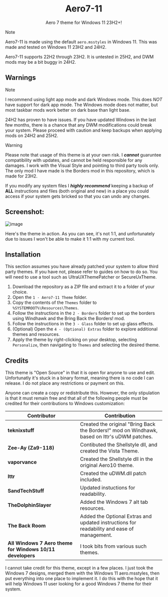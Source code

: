 <div align="center">

# Aero7-11
Aero 7 theme for Windows 11 23H2+!

</div>

> [!NOTE]
> Aero7-11 is made using the default `aero.msstyles` in Windows 11. This was made and tested on Windows 11 23H2 and 24H2.
> 
> Aero7-11 supports 22H2 through 23H2. It is untested in 25H2, and DWM mods may be a bit buggy in 24H2.

## Warnings

> [!NOTE]
> I recommend using light app mode and dark Windows mode. This does *NOT* have support for dark app mode. The Windows mode does not matter, but most taskbar mods work better on dark base than light base.
>
> 24H2 has proven to have issues. If you have updated Windows in the last few months, there is a chance that any DWM modifications could break your system. Please proceed with caution and keep backups when applying mods on 24H2 and 25H2.

> [!WARNING]
> Please note that usage of this theme is at your own risk. I ***cannot*** guaruntee compatibility with updates, and cannot be held responsible for any damages. I work with the Visual Style and pointing to third party tools only. The only mod I have made is the Borders mod in this repository, which is made for 23H2.
>
> If you modify any system files I ***highly recommend*** keeping a backup of **ALL** instructions and files (both original and new) in a place you could access if your system gets bricked so that you can undo any changes.

## Screenshot:
![image](https://github.com/user-attachments/assets/48751eb9-c8cf-402e-965e-22f5951d2337)

Here's the theme in action. As you can see, it's not 1:1, and unfortunately due to issues I won't be able to make it 1:1 with my current tool.

## Installation
This section assumes you have already patched your system to allow third party themes. If you have not, please refer to guides on how to do so. You will need to use a tool such as UltraUXThemePatcher or SecureUxTheme.

1. Download the repository as a ZIP file and extract it to a folder of your choice.
2. Open the `1 - Aero7-11 Theme` folder.
3. Copy the contents of the `Themes` folder to `%SYSTEMROOT%\Resources\Themes`.
4. Follow the instructions in the `2 - Borders` folder to set up the borders using Windhawk and the Bring Back the Borders! mod.
5. Follow the instructions in the `3 - Glass` folder to set up glass effects.
6. (Optional) Open the `4 - (Optional) Extras` folder to explore additional themes and resources.
7. Apply the theme by right-clicking on your desktop, selecting `Personalize`, then navigating to `Themes` and selecting the desired theme.

## Credits

This theme is "Open Source" in that it is open for anyone to use and edit. Unfortunatly it's stuck in a binary format, meaning there is no code I can release. I do not place any restrictions or payment on this.

Anyone can create a copy or redistribute this. However, the only stipulation is that it must remain free and that all of the following people must be credited for their contributions to Windows customization:

| Contributor | Contribution |
|-------------|--------------|
| **teknixstuff** | Created the original "Bring Back the Borders!" mod on Windhawk, based on Ittr's uDWM patches. |
| **Zee-Ay (Za9-118)** | Contibuted the Shellstyle dll, and created the Vista Theme. |
| **vaporvance** | Created the Shellstyle dll in the original Aero10 theme. |
| **Ittr** | Created the uDWM.dll patch included. |
| **SandTechStuff** | Updated instuctions for readability. |
| **TheDolphinSlayer** | Added the Windows 7 alt tab resources. |
| **The Back Room** | Added the Optional Extras and updated instructions for readability and ease of management. |
| **All Windows 7 Aero theme for Windows 10/11 developers** | I took bits from various such themes. |

I cannot take credit for this theme, except in a few places. I just took the Windows 7 designs, merged them with the Windows 11 aero.msstyles, then put everything into one place to implement it. I do this with the hope that it will help Windows 11 user looking for a good Windows 7 theme for their system.
